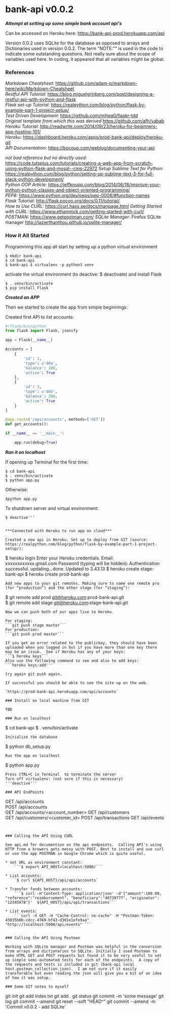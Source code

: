 # bank-api v0.0.2
***Attempt at setting up some simple bank account api's***

Can be accessed on Heroku here:  https://bank-api-prod.herokuapp.com/api

Version 0.0.2 uses SQLite for the database as opposed to arrays and Dictionaries used in version 0.0.2.  The term "NOTE:"" is used in the code to indicate some outstanding questions.  Not really sure about the scope of variables used here.  In coding, it appeared that all variables might be global.  

### References
*Markdown Cheatsheet:* https://github.com/adam-p/markdown-here/wiki/Markdown-Cheatsheet  
*Restful API Tutorial:* https://blog.miguelgrinberg.com/post/designing-a-restful-api-with-python-and-flask  
*Flask set-up Tutorial:* https://realpython.com/blog/python/flask-by-example-part-1-project-setup/   
*Test Driven Development:* https://github.com/mjhea0/flaskr-tdd   
*Original template from which this was derived* https://github.com/afh/yabab  
*Heroku Tutorial:* http://readwrite.com/2014/09/23/heroku-for-beginners-app-hosting-101/  
*Heroku:* https://dashboard.heroku.com/apps/prod-bank-api/deploy/heroku-git  
*API Documentation:*  https://bocoup.com/weblog/documenting-your-api  
  

*not bad reference but no directly used:*  
https://code.tutsplus.com/tutorials/creating-a-web-app-from-scratch-using-python-flask-and-mysql--cms-22972 
*Setup Sublime Text for Python:*  https://realpython.com/blog/python/setting-up-sublime-text-3-for-full-stack-python-development/   
*Python OOP Article:*  https://jeffknupp.com/blog/2014/06/18/improve-your-python-python-classes-and-object-oriented-programming/  
*PEP8:*  https://www.python.org/dev/peps/pep-0008/#function-names  
*Flask Tutorial:*  http://flask.pocoo.org/docs/0.11/tutorial/  
*How to Use CURL:*  https://curl.haxx.se/docs/manpage.html 
*Getting Started with CURL:*  https://www.ethanmick.com/getting-started-with-curl/   
*POSTMAN:*  https://www.getpostman.com/
*SQLite Manager:*  Firefox SQLite manager http://lazierthanthou.github.io/sqlite-manager/


### How it All Started

Programming this app all start by setting up a python virtual environment

```  
$ mkdir bank-api  
$ cd bank-api  
$ bank-api $ virtualenv -p python3 venv  
```
activate the virtual environment (to deactive: $ deactivate) and install Flask   

```
$ . venv/bin/activate   
$ pip install Flask
```
***Created an APP***   

Then we started to create the app from simple beginnings:

Created first API to list accounts:  
```Python
#!flask/bin/python
from flask import Flask, jsonify

app = Flask(__name__)

Accounts = [
    {
        'id': 1,
        'type': u'dda',
        'balance': 100,
        'active': True
    },
    {
        'id': 2,
        'type': u'dda',
        'balance': 200,
        'active': True
    }
]

@app.route('/api/accounts', methods=['GET'])
def get_accounts():

if __name__ == '__main__':

    app.run(debug=True)
```

***Ran it on localhost***  

If opening up Terminal for the first time:
```
$ cd bank-api
$ . venv/bin/activate  
$ python app.py
```  
Otherwise:

`$python app.py`  

To shutdown server and virtual environment:

```Press CTRL+C in Terminal
$ deactive''' 


***Connected with Heroku to run app on cloud***    

Created a new api in Heroku. Set up to deploy from GIT (source: https://realpython.com/blog/python/flask-by-example-part-1-project-setup/):  
```
$ heroku login
    Enter your Heroku credentials.
    Email: xxxxxxxxxxxx.gmail.com
    Password (typing will be hidden): 
    Authentication successful.
    updating...done. Updated to 3.43.13
$ heroku create stage-bank-api
$ heroku create prod-bank-api
```
Add new apps to your git remotes. Making sure to name one remote pro (for “production”) and the other stage (for “staging”):
```
$ git remote add prod git@heroku.com:prod-bank-api.git  
$ git remote add stage git@heroku.com:stage-bank-api.git   
```
Now we can push both of our apps live to Heroku.

For staging: 
```git push stage master```  
For production: 
```git push prod master```  

If you get an error related to the publickey, they should have been uploaded when you logged in but if you have more than one key there may be an issue.  See if Heroku has any of your keys:  
```$ heroku keys```  
Also use the following command to see and also to add keys:  
```heroku keys:add'''  

try again git push again.  
  
If successful you should be able to see the site up on the web.  

`https://prod-bank-api.herokuapp.com/api/accounts`  

### Install on local machine from GIT

TBD

### Run on localhost

```
$ cd bank-api
$ . venv/bin/activate  
```
Initialize the database
```
$ python db_setup.py
```
Run the app on localhost
```
$ python app.py
```  
Press CTRL+C in Terminal  to terminate the server
Turn off virtualenv: (not sure if this is necessary)
'''deactive''' 

### API EndPoints

```
GET /api/accounts  
POST /api/accounts  
GET /api/accounts/<account_number> 
GET /api/customers  
GET /api/customers/<customer_id> 
POST /api/transactions 
GET /api/events   
```


### Calling the API Using CURL

See api.md for documention on the api endpoints.  Calling API's using HTTP from a browers gets messy with POST. Best to install and use curl or use the app POSTMAN in Google Chrome which is quite useful.  

* set URL as environment constant:  
    ```$ export API_HOST=localhost:5000/```  
  
* List accounts:  
    `$ curl ${API_HOST}/api/api/accounts`  
  
* Transfer funds between accounts:  
    ```$ curl -H'Content-Type: application/json' -d'{"amount":100.00, "reference":"reimbursement", "beneficiary":"48739777", "originator": "12345678"}'  ${API_HOST}/api/api/transactions```  
  
* List events:  
    ```curl -X GET -H "Cache-Control: no-cache" -H "Postman-Token: 45035b0b-cdcc-4769-bf43-d301e1efe9aa" "http://localhost:5000/api/events" ```  
  

### Calling the API Using Postman

Working with SQLite manager and Postman was helpful in the conversion from arrays and dictionaries to SQLite. Initially I used Postman to make HTML GET and POST requests but found it to be very useful to set up simple semi-automated tests for each of the endpoints.  A copy of the requests and tests is included in git (bank-api local host.postman_collection.json).  I am not sure if it easily transferable but even reading the json will give you a bit of an idea of how it was setup.

### Some GIT notes to myself

```
git init
git add index.txt
git add .
git status
git commit -m 'some message'
git log
git commit --amend
git reset --soft "HEAD^"
git commit --amend -m 'Commit v0.0.2 - add SQLite'
```

